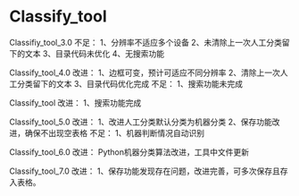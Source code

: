 # Classify_tool

Classifiy_tool_3.0
不足：
1、分辨率不适应多个设备
2、未清除上一次人工分类留下的文本
3、目录代码未优化
4、无搜索功能

Classify_tool_4.0
改进：
1、边框可变，预计可适应不同分辨率
2、清除上一次人工分类留下的文本
3、目录代码优化完成
不足：
1、搜索功能未完成

Classify_tool
改进：
1、搜索功能完成

Classify_tool_5.0
改进：
1、改进人工分类默认分类为机器分类
2、保存功能改进，确保不出现空表格
不足：
1、机器判断情况自动识别

Classify_tool_6.0
改进：
Python机器分类算法改进，工具中文件更新

Classify_tool_7.0
改进：
1、保存功能发现存在问题，改进完善，可多次保存且存入表格。
